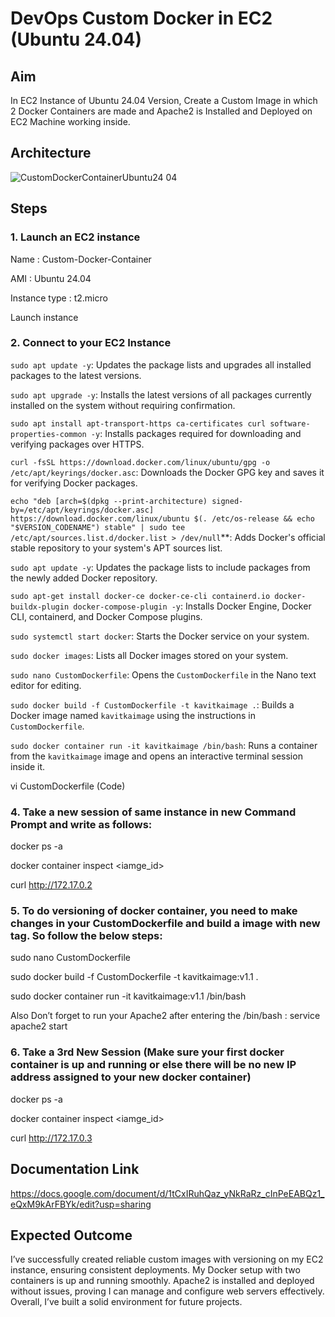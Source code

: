 # DevOps Custom Docker in EC2 (Ubuntu 24.04)

## Aim

In EC2 Instance of Ubuntu 24.04 Version, Create a Custom Image in which 2 
Docker Containers are made and Apache2 is Installed and Deployed on EC2 
Machine working inside.

## Architecture

![CustomDockerContainerUbuntu24 04](https://github.com/user-attachments/assets/35ba6f1a-f423-48eb-b768-d10982966a54)

## Steps
### 1. Launch an EC2 instance

Name : Custom-Docker-Container

AMI : Ubuntu 24.04

Instance type : t2.micro

Launch instance

### 2. Connect to your EC2 Instance

`sudo apt update -y`: Updates the package lists and upgrades all installed packages to the latest versions.

`sudo apt upgrade -y`: Installs the latest versions of all packages currently installed on the system without requiring confirmation.

`sudo apt install apt-transport-https ca-certificates curl software-properties-common -y`: Installs packages required for downloading and verifying packages over HTTPS.

`curl -fsSL https://download.docker.com/linux/ubuntu/gpg -o /etc/apt/keyrings/docker.asc`: Downloads the Docker GPG key and saves it for verifying Docker packages.

`echo "deb [arch=$(dpkg --print-architecture) signed-by=/etc/apt/keyrings/docker.asc] https://download.docker.com/linux/ubuntu $(. /etc/os-release && echo "$VERSION_CODENAME") stable" | sudo tee /etc/apt/sources.list.d/docker.list > /dev/null`**: Adds Docker's official stable repository to your system's APT sources list.

`sudo apt update -y`: Updates the package lists to include packages from the newly added Docker repository.

`sudo apt-get install docker-ce docker-ce-cli containerd.io docker-buildx-plugin docker-compose-plugin -y`: Installs Docker Engine, Docker CLI, containerd, and Docker Compose plugins.

`sudo systemctl start docker`: Starts the Docker service on your system.

`sudo docker images`: Lists all Docker images stored on your system.

`sudo nano CustomDockerfile`: Opens the `CustomDockerfile` in the Nano text editor for editing.

`sudo docker build -f CustomDockerfile -t kavitkaimage .`: Builds a Docker image named `kavitkaimage` using the instructions in `CustomDockerfile`.

`sudo docker container run -it kavitkaimage /bin/bash`: Runs a container from the `kavitkaimage` image and opens an interactive terminal session inside it.

vi CustomDockerfile (Code)

### 4. Take a new session of same instance in new Command Prompt and write as follows:

docker ps -a

docker container inspect <iamge_id>

curl http://172.17.0.2

### 5. To do versioning of docker container, you need to make changes in your CustomDockerfile and build a image with new tag. So follow the below steps:

sudo nano CustomDockerfile

sudo docker build -f CustomDockerfile -t kavitkaimage:v1.1 .

sudo docker container run -it kavitkaimage:v1.1 /bin/bash

Also Don’t forget to run your Apache2 after entering the /bin/bash : service apache2 start

### 6. Take a 3rd New Session (Make sure your first docker container is up and running or else there will be no new IP address assigned to your new docker container)

docker ps -a

docker container inspect <iamge_id>

curl http://172.17.0.3

## Documentation Link

https://docs.google.com/document/d/1tCxIRuhQaz_yNkRaRz_cInPeEABQz1_eQxM9kArFBYk/edit?usp=sharing

## Expected Outcome

I’ve successfully created reliable custom images with versioning on my EC2 instance, ensuring consistent deployments. My Docker setup with two containers is up and running smoothly. Apache2 is installed and deployed without issues, proving I can manage and configure web servers effectively. Overall, I’ve built a solid environment for future projects.
